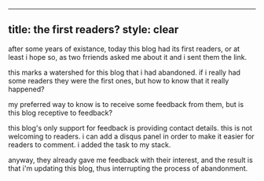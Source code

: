 ----
title: the first readers?
style: clear
----

after some years of existance, today this blog had its first readers,
or at least i hope so, as two frriends asked me about it and i sent
them the link.

this marks a watershed for this blog that i had abandoned. if i really
had some readers they were the first ones, but how to know that it
really happened?

my preferred way to know is to receive some feedback from them, but is
this blog receptive to feedback?

this blog's only support for feedback is providing contact
details. this is not welcoming to readers. i can add a disqus panel in
order to make it easier for readers to comment. i added the task to my
stack.

anyway, they already gave me feedback with their interest, and the
result is that i'm updating this blog, thus interrupting the process
of abandonment.

